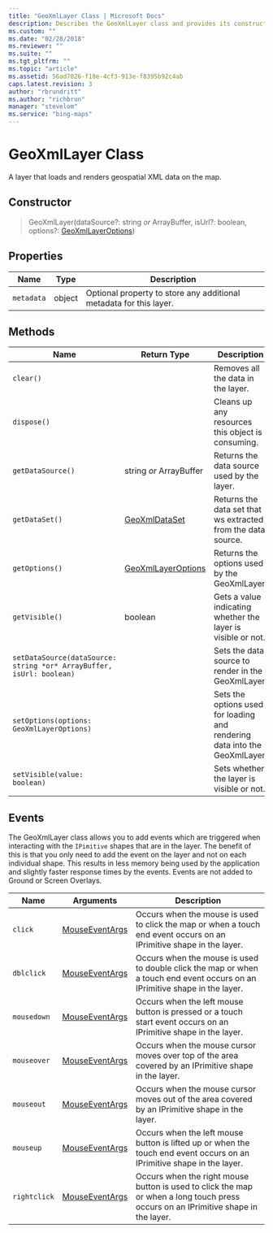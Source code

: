```yaml
---
title: "GeoXmlLayer Class | Microsoft Docs"
description: Describes the GeoXmlLayer class and provides its constructor and lists of properties, methods, and events.
ms.custom: ""
ms.date: "02/28/2018"
ms.reviewer: ""
ms.suite: ""
ms.tgt_pltfrm: ""
ms.topic: "article"
ms.assetid: 56ad7026-f18e-4cf3-913e-f8395b92c4ab
caps.latest.revision: 3
author: "rbrundritt"
ms.author: "richbrun"
manager: "stevelom"
ms.service: "bing-maps"
---
```


# GeoXmlLayer Class

A layer that loads and renders geospatial XML data on the map.

## Constructor

> GeoXmlLayer(dataSource?: string *or* ArrayBuffer, isUrl?: boolean, options?: [GeoXmlLayerOptions](geoxmllayeroptions-object.md))

## Properties

| Name       | Type   | Description                                                        |
|------------|--------|--------------------------------------------------------------------|
| `metadata` | object | Optional property to store any additional metadata for this layer. |

## Methods

| Name                                                                 | Return Type             | Description                                                                |
|----------------------------------------------------------------------|-------------------------|----------------------------------------------------------------------------|
| `clear()`                                                            |                         | Removes all the data in the layer.                                         |
| `dispose()`                                                          |                         | Cleans up any resources this object is consuming.                          |
| `getDataSource()`                                                    | string *or* ArrayBuffer | Returns the data source used by the layer.                                 |
| `getDataSet()`                                                       | [GeoXmlDataSet](geoxmldataset-object.md)           | Returns the data set that ws extracted from the data source.               |
| `getOptions()`                                                       | [GeoXmlLayerOptions](geoxmllayeroptions-object.md)      | Returns the options used by the GeoXmlLayer.                               |
| `getVisible()`                                                       | boolean                 | Gets a value indicating whether the layer is visible or not.               |
| `setDataSource(dataSource: string *or* ArrayBuffer, isUrl: boolean)` |                         | Sets the data source to render in the GeoXmlLayer.                         |
| `setOptions(options: GeoXmlLayerOptions)`                            |                         | Sets the options used for loading and rendering data into the GeoXmlLayer. |
| `setVisible(value: boolean)`                                         |                         | Sets whether the layer is visible or not.                                  |

## Events

The GeoXmlLayer class allows you to add events which are triggered when interacting with the `IPimitive` shapes that are in the layer. The benefit of this is that you only need to add the event on the layer and not on each individual shape. This results in less memory being used by the application and slightly faster response times by the events. Events are not added to Ground or Screen Overlays.

| Name   | Arguments    | Description   |
|--------|--------------|---------------|
| `click`      | [MouseEventArgs](../../map-control-api/mouseeventargs-object.md) | Occurs when the mouse is used to click the map or when a touch end event occurs on an IPrimitive shape in the layer.               |
| `dblclick` | [MouseEventArgs](../../map-control-api/mouseeventargs-object.md)| Occurs when the mouse is used to double click the map or when a touch end event occurs on an IPrimitive shape in the layer. |
| `mousedown`  | [MouseEventArgs](../../map-control-api/mouseeventargs-object.md) | Occurs when the left mouse button is pressed or a touch start event occurs on an IPrimitive shape in the layer.                    |
| `mouseover`  | [MouseEventArgs](../../map-control-api/mouseeventargs-object.md) | Occurs when the mouse cursor moves over top of the area covered by an IPrimitive shape in the layer.                               |
| `mouseout`   | [MouseEventArgs](../../map-control-api/mouseeventargs-object.md) | Occurs when the mouse cursor moves out of the area covered by an IPrimitive shape in the layer.                                    |
| `mouseup`    | [MouseEventArgs](../../map-control-api/mouseeventargs-object.md) | Occurs when the left mouse button is lifted up or when the touch end event occurs on an IPrimitive shape in the layer.             |
| `rightclick` | [MouseEventArgs](../../map-control-api/mouseeventargs-object.md) | Occurs when the right mouse button is used to click the map or when a long touch press occurs on an IPrimitive shape in the layer. |
